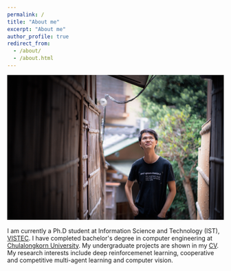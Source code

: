 ```yaml
---
permalink: /
title: "About me"
excerpt: "About me"
author_profile: true
redirect_from: 
  - /about/
  - /about.html
---
```


![BG1](/images/about_me.jpg)

I am currently a Ph.D student at Information Science and Technology (IST), [VISTEC](https://www.vistec.ac.th/). I have completed bachelor's degree in computer engineering at [Chulalongkorn University](https://chula.ac.th/en/). My undergraduate projects are shown in my [CV](/files/cv.pdf). My research interests include deep reinforcemenet learning, cooperative and competitive multi-agent learning and computer vision.